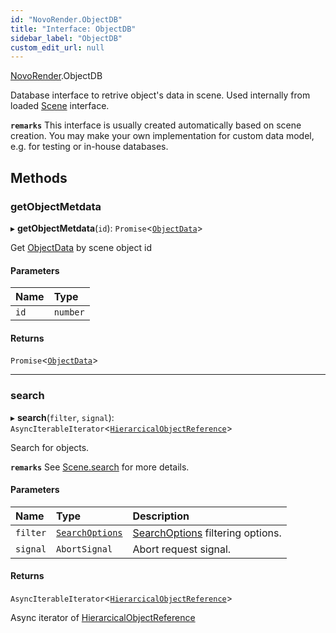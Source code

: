 ```yaml
---
id: "NovoRender.ObjectDB"
title: "Interface: ObjectDB"
sidebar_label: "ObjectDB"
custom_edit_url: null
---
```


[NovoRender](../namespaces/NovoRender.md).ObjectDB

Database interface to retrive object's data in scene. Used internally from loaded [Scene](NovoRender.Scene.md) interface.

**`remarks`**
This interface is usually created automatically based on scene creation.
You may make your own implementation for custom data model, e.g. for testing or in-house databases.

## Methods

### getObjectMetdata

▸ **getObjectMetdata**(`id`): `Promise`<[`ObjectData`](NovoRender.ObjectData.md)\>

Get [ObjectData](NovoRender.ObjectData.md) by scene object id

#### Parameters

| Name | Type |
| :------ | :------ |
| `id` | `number` |

#### Returns

`Promise`<[`ObjectData`](NovoRender.ObjectData.md)\>

___

### search

▸ **search**(`filter`, `signal`): `AsyncIterableIterator`<[`HierarcicalObjectReference`](NovoRender.HierarcicalObjectReference.md)\>

Search for objects.

**`remarks`**
See [Scene.search](NovoRender.Scene.md#search) for more details.

#### Parameters

| Name | Type | Description |
| :------ | :------ | :------ |
| `filter` | [`SearchOptions`](NovoRender.SearchOptions.md) | [SearchOptions](NovoRender.SearchOptions.md) filtering options. |
| `signal` | `AbortSignal` | Abort request signal. |

#### Returns

`AsyncIterableIterator`<[`HierarcicalObjectReference`](NovoRender.HierarcicalObjectReference.md)\>

Async iterator of [HierarcicalObjectReference](NovoRender.HierarcicalObjectReference.md)
